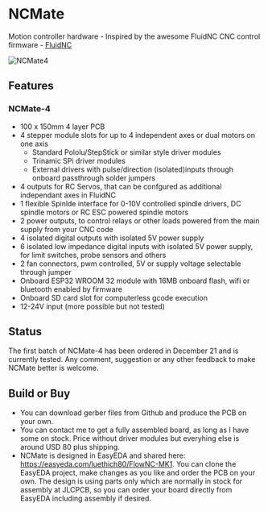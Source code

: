# NCMate
Motion controller hardware - Inspired by the awesome FluidNC CNC control firmware - [FluidNC](https://github.com/bdring/FluidNC)


![NCMate4](https://user-images.githubusercontent.com/10495848/145067609-8ef39956-5bb4-4081-9541-c956c663a5fe.PNG)

## Features
### NCMate-4
- 100 x 150mm 4 layer PCB
- 4 stepper module slots for up to 4 independent axes or dual motors on one axis
  - Standard Pololu/StepStick or similar style driver modules
  - Trinamic SPi driver modules 
  - External drivers with pulse/direction (isolated)inputs through onboard passthrough solder jumpers
- 4 outputs for RC Servos, that can be confgured as additional independant axes in FluidNC
- 1 flexible Spinlde interface for 0-10V controlled spindle drivers, DC spindle motors or RC ESC powered spindle motors
- 2 power outputs, to control relays or other loads powered from the main supply from your CNC code
- 4 isolated digital outputs with isolated 5V power supply
- 6 isolated low impedance digital inputs with isolated 5V power supply, for limit switches, probe sensors and others
- 2 fan connectors, pwm controlled, 5V or supply voltage selectable through jumper
- Onboard ESP32 WROOM 32 module with 16MB onboard flash, wifi or bluetooth enabled by firmware
- Onboard SD card slot for computerless gcode execution
- 12-24V input (more possible but not tested)

## Status
The first batch of NCMate-4 has been ordered in December 21 and is currently tested.
Any comment, suggestion or any other feedback to make NCMate better is welcome.

## Build or Buy
- You can download gerber files from Github and produce the PCB on your own.
- You can contact me to get a fully assembled board, as long as I have some on stock. Price without driver modules but everyhing else is around USD 80 plus shipping. 
- NCMate is designed in EasyEDA and shared here: https://easyeda.com/luethich80/FlowNC-MK1. You can clone the EasyEDA project, make changes as you like and order the PCB on your own. The design is using parts only which are normally in stock for assembly at JLCPCB, so you can order your board directly from EasyEDA including assembly if desired.



